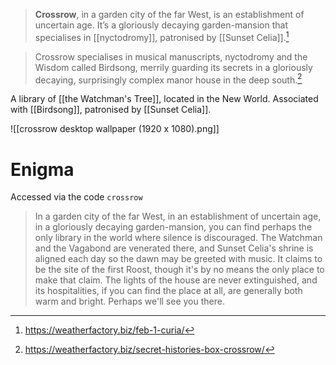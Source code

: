 > **Crossrow**, in a garden city of the far West, is an establishment of uncertain age. It’s a gloriously decaying garden-mansion that specialises in [[nyctodromy]], patronised by [[Sunset Celia]].[^1]

>Crossrow specialises in musical manuscripts, nyctodromy and the Wisdom called Birdsong, merrily guarding its secrets in a gloriously decaying, surprisingly complex manor house in the deep south.[^2]

A library of [[the Watchman's Tree]], located in the New World. Associated with [[Birdsong]], patronised by [[Sunset Celia]].

![[crossrow desktop wallpaper (1920 x 1080).png]]
# Enigma
Accessed via the code `crossrow`
> In a garden city of the far West, in an establishment of uncertain age, in a gloriously decaying garden-mansion, you can find perhaps the only library in the world where silence is discouraged. The Watchman and the Vagabond are venerated there, and Sunset Celia's shrine is aligned each day so the dawn may be greeted with music. It claims to be the site of the first Roost, though it's by no means the only place to make that claim. The lights of the house are never extinguished, and its hospitalities, if you can find the place at all, are generally both warm and bright. Perhaps we'll see you there.


[^1]: https://weatherfactory.biz/feb-1-curia/
[^2]: https://weatherfactory.biz/secret-histories-box-crossrow/